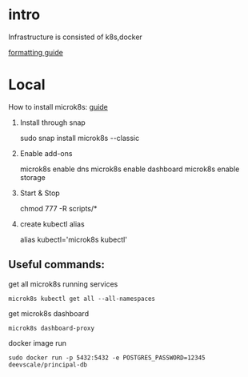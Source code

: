 # intro

Infrastructure is consisted of k8s,docker
    
[formatting guide][1]

# Local
How to install microk8s: [guide][2]

1. Install through snap


    sudo snap install microk8s --classic

2. Enable add-ons


    microk8s enable dns
    microk8s enable dashboard
    microk8s enable storage

3. Start & Stop
    

    chmod 777 -R scripts/*     

4. create kubectl alias


    alias kubectl='microk8s kubectl'


## Useful commands:


get all microk8s running services

    microk8s kubectl get all --all-namespaces

get microk8s dashboard

    microk8s dashboard-proxy


docker image run

    sudo docker run -p 5432:5432 -e POSTGRES_PASSWORD=12345 deevscale/principal-db

[1]: <https://www.markdownguide.org/basic-syntax/>
[2]: <https://ubuntu.com/tutorials/install-a-local-kubernetes-with-microk8s>
[3]: <https://github.com/canonical/microk8s>
[4]: <https://blog.antosubash.com/posts/deploy-docker-registry-and-postgres-database-in-micro-k8s>